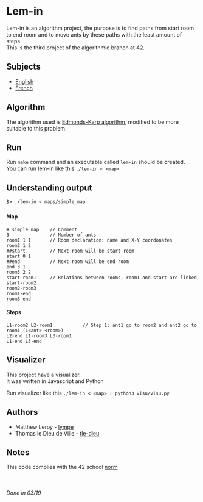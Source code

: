 # Lem-in #

Lem-in is an algorithm project, the purpose is to find paths from start room to end room and to move ants by these paths with the least amount of steps.\
This is the third project of the algorithmic branch at 42.

## Subjects ##

* [English](/subjects/lem-in.en.pdf)
* [French](/subjects/lem-in.fr.pdf)

## Algorithm ##

The algorithm used is [Edmonds-Karp algorithm](https://en.wikipedia.org/wiki/Edmonds%E2%80%93Karp_algorithm), modified to be more suitable to this problem.

## Run ##

Run `make` command and an executable called `lem-in` should be created.\
You can run lem-in like this `./lem-in < <map>`

## Understanding output ##

`$> ./lem-in < maps/simple_map`

### ###

#### Map ####

```.
# simple_map    // Comment
3               // Number of ants
room1 1 1       // Room declaration: name and X-Y coordonates
room2 1 2
##start         // Next room will be start room
start 0 1
##end           // Next room will be end room
end 3 1
room3 2 2
start-room1     // Relations between rooms, room1 and start are linked
start-room2
room2-room3
room1-end
room3-end
```

#### Steps ####

```.
L1-room2 L2-room1           // Step 1: ant1 go to room2 and ant2 go to room1 (L<ant>-<room>)
L2-end L1-room3 L3-room1
L1-end L3-end
```

## Visualizer ##

This project have a visualizer.\
It was written in Javascript and Python

Run visualizer like this `./lem-in < <map> | python3 visu/visu.py`

## Authors ##

* Matthew Leroy - [lympe](https://github.com/lympe)
* Thomas le Dieu de Ville - [tle-dieu](https://github.com/tle-dieu)

## Notes ##

This code complies with the 42 school [norm](/subjects/norme_2_0_1.pdf)

&nbsp;

###### Done in 03/19 ######

